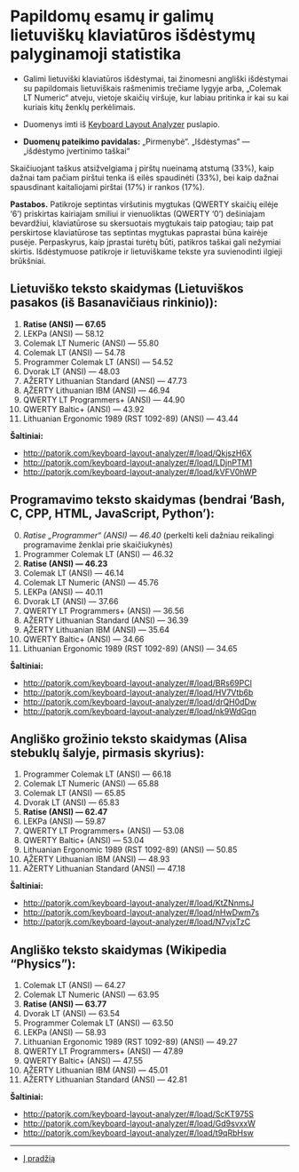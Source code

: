 
# Papildomų esamų ir galimų lietuviškų klaviatūros išdėstymų palyginamoji statistika

+ Galimi lietuviški klaviatūros išdėstymai, tai žinomesni angliški išdėstymai su papildomais lietuviškais rašmenimis trečiame lygyje arba, „Colemak LT Numeric“ atveju, vietoje skaičių viršuje, kur labiau pritinka ir kai su kai kuriais kitų ženklų perkėlimais.

+ Duomenys imti iš [Keyboard Layout Analyzer](http://patorjk.com/keyboard-layout-analyzer/#/main) puslapio.

+ __Duomenų pateikimo pavidalas:__ „Pirmenybė“. „Išdėstymas“ — „išdėstymo įvertinimo taškai“

Skaičiuojant taškus atsižvelgiama į pirštų nueinamą atstumą (33%), kaip dažnai tam pačiam pirštui tenka iš eilės spaudinėti (33%), bei kaip dažnai spausdinant kaitaliojami pirštai (17%) ir rankos (17%).

__Pastabos.__ Patikroje septintas viršutinis mygtukas (QWERTY skaičių eilėje ‘6’) priskirtas kairiajam smiliui ir vienuoliktas (QWERTY ‘0’) dešiniajam bevardžiui, klaviatūrose su skersuotais mygtukais taip patogiau; taip pat perskirtose klaviatūrose tas septintas mygtukas paprastai būna kairėje pusėje. Perpaskyrus, kaip įprastai turėtų būti, patikros taškai gali nežymiai skirtis. Išdėstymuose patikroje ir lietuviškame tekste yra suvienodinti ilgieji brūkšniai.

## Lietuviško teksto skaidymas (Lietuviškos pasakos (iš Basanavičiaus rinkinio)):

1. __Ratise (ANSI) — 67.65__
2. LEKPa (ANSI) — 58.12
3. Colemak LT Numeric (ANSI) — 55.80
4. Colemak LT (ANSI) — 54.78
5. Programmer Colemak LT (ANSI) — 54.52
6. Dvorak LT (ANSI) — 48.03
7. AŽERTY Lithuanian Standard (ANSI) — 47.73
8. ĄŽERTY Lithuanian IBM (ANSI) — 46.94
9. QWERTY LT Programmers+ (ANSI) — 44.90
10. QWERTY Baltic+ (ANSI) — 43.92
11. Lithuanian Ergonomic 1989 (RST 1092-89) (ANSI) — 43.44

__Šaltiniai:__

+ http://patorjk.com/keyboard-layout-analyzer/#/load/QkjszH6X
+ http://patorjk.com/keyboard-layout-analyzer/#/load/LDjnPTM1
+ http://patorjk.com/keyboard-layout-analyzer/#/load/kVFV0hWP

## Programavimo teksto skaidymas (bendrai ‘Bash, C, CPP, HTML, JavaScript, Python’):

0. _Ratise „Programmer“ (ANSI) — 46.40_ (perkelti keli dažniau reikalingi programavime ženklai prie skaičiukynės)
1. Programmer Colemak LT (ANSI) — 46.32
2. __Ratise (ANSI) — 46.23__
3. Colemak LT (ANSI) — 46.14
4. Colemak LT Numeric (ANSI) — 45.76
5. LEKPa (ANSI) — 40.11
6. Dvorak LT (ANSI) — 37.66
7. QWERTY LT Programmers+ (ANSI) — 36.56
8. AŽERTY Lithuanian Standard (ANSI) — 36.39
9. ĄŽERTY Lithuanian IBM (ANSI) — 35.64
10. QWERTY Baltic+ (ANSI) — 34.66
11. Lithuanian Ergonomic 1989 (RST 1092-89) (ANSI) — 34.65

__Šaltiniai:__

+ http://patorjk.com/keyboard-layout-analyzer/#/load/BRs69PCl
+ http://patorjk.com/keyboard-layout-analyzer/#/load/HV7Vtb6b
+ http://patorjk.com/keyboard-layout-analyzer/#/load/drQH0dDw
+ http://patorjk.com/keyboard-layout-analyzer/#/load/nk9WdGqn

## Angliško grožinio teksto skaidymas (Alisa stebuklų šalyje, pirmasis skyrius):

1. Programmer Colemak LT (ANSI) — 66.18
2. Colemak LT Numeric (ANSI) — 65.88
3. Colemak LT (ANSI) — 65.85
4. Dvorak LT (ANSI) — 65.83
5. __Ratise (ANSI) — 62.47__
6. LEKPa (ANSI) — 59.87
7. QWERTY LT Programmers+ (ANSI) — 53.08
8. QWERTY Baltic+ (ANSI) — 53.04
9. Lithuanian Ergonomic 1989 (RST 1092-89) (ANSI) — 50.85
10. ĄŽERTY Lithuanian IBM (ANSI) — 48.93
11. AŽERTY Lithuanian Standard (ANSI) — 47.18

__Šaltiniai:__

+ http://patorjk.com/keyboard-layout-analyzer/#/load/KtZNnmsJ
+ http://patorjk.com/keyboard-layout-analyzer/#/load/nHwDwm7s
+ http://patorjk.com/keyboard-layout-analyzer/#/load/N7vjxTzC

## Angliško teksto skaidymas (Wikipedia “Physics”):

1. Colemak LT (ANSI) — 64.27
2. Colemak LT Numeric (ANSI) — 63.95
3. __Ratise (ANSI) — 63.77__
4. Dvorak LT (ANSI) — 63.54
5. Programmer Colemak LT (ANSI) — 63.50
6. LEKPa (ANSI) — 58.93
7. Lithuanian Ergonomic 1989 (RST 1092-89) (ANSI) — 49.27
8. QWERTY LT Programmers+ (ANSI) — 47.89
9. QWERTY Baltic+ (ANSI) — 47.55
10. ĄŽERTY Lithuanian IBM (ANSI) — 45.01
11. AŽERTY Lithuanian Standard (ANSI) — 42.81

__Šaltiniai:__

+ http://patorjk.com/keyboard-layout-analyzer/#/load/ScKT975S
+ http://patorjk.com/keyboard-layout-analyzer/#/load/Gd9svxxW
+ http://patorjk.com/keyboard-layout-analyzer/#/load/t9qRbHsw

-----------------------------------------

+ [Į pradžią](../README.md)


